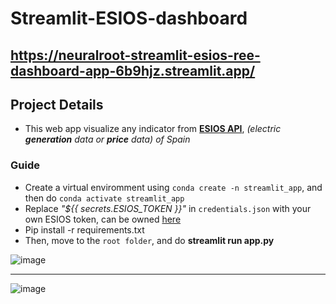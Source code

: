 # Streamlit-ESIOS-dashboard 
https://neuralroot-streamlit-esios-ree-dashboard-app-6b9hjz.streamlit.app/
-------------------------------------------------------------------------
## **Project Details**

- This web app visualize any indicator from **[ESIOS API](https://www.esios.ree.es/es)**, *(electric **generation** data or **price** data) of Spain*

### **Guide**
- Create a virtual enviromment using `conda create -n streamlit_app`, and then do `conda activate streamlit_app`
- Replace *"${{ secrets.ESIOS_TOKEN }}"* in `credentials.json` with your own ESIOS token, can be owned [here](consultasios@ree.es)
- Pip install -r requirements.txt
- Then, move to the `root folder`, and do **streamlit run app.py**


![image](https://user-images.githubusercontent.com/108333916/230737424-05d5e946-3575-46c7-998f-d89abc5cabe0.png)
______
![image](https://user-images.githubusercontent.com/108333916/230739183-69d93ea8-a99f-4286-82e8-a353771f5559.png)

